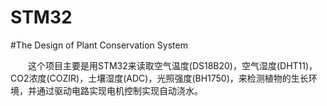 # STM32
#The Design of Plant Conservation System

　　这个项目主要是用STM32来读取空气温度(DS18B20)，空气湿度(DHT11)，CO2浓度(COZIR)，土壤湿度(ADC)，光照强度(BH1750)，来检测植物的生长环境，并通过驱动电路实现电机控制实现自动浇水。

